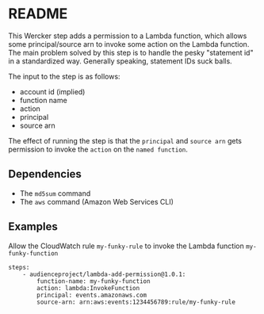 # README

This Wercker step adds a permission to a Lambda function, which allows some principal/source arn to invoke some action on the Lambda function.
The main problem solved by this step is to handle the pesky "statement id" in a standardized way. Generally speaking, statement IDs suck balls.

The input to the step is as follows:

* account id (implied)
* function name
* action
* principal
* source arn

The effect of running the step is that the `principal` and `source arn` gets permission to invoke the `action` on the `named function`.

## Dependencies

* The `md5sum` command
* The `aws` command (Amazon Web Services CLI)

## Examples

Allow the CloudWatch rule `my-funky-rule` to invoke the Lambda function `my-funky-function`

```
steps:
    - audienceproject/lambda-add-permission@1.0.1:
        function-name: my-funky-function
        action: lambda:InvokeFunction
        principal: events.amazonaws.com
        source-arn: arn:aws:events:1234456789:rule/my-funky-rule
```
